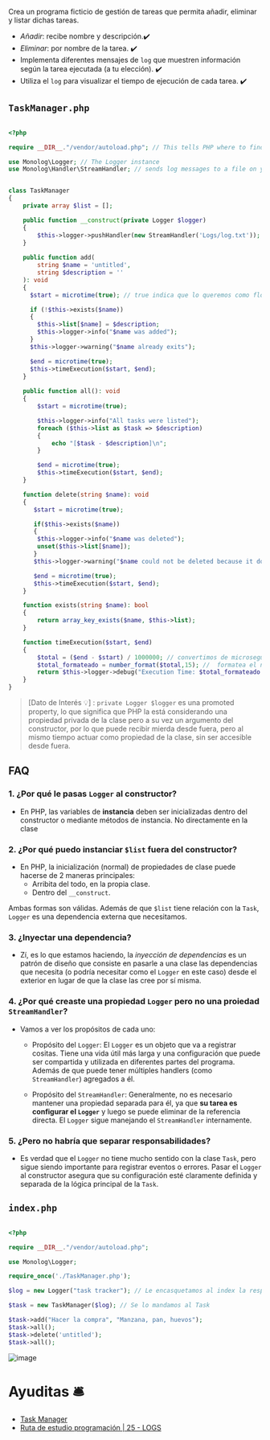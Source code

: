 
Crea un programa ficticio de gestión de tareas que permita añadir, eliminar  y listar dichas tareas.
- _Añadir_: recibe nombre y descripción.✔️
- _Eliminar_: por nombre de la tarea. ✔️
- Implementa diferentes mensajes de `log` que muestren información según la tarea ejecutada (a tu elección). ✔️
- Utiliza el `log` para visualizar el tiempo de ejecución de cada tarea. ✔️


## `TaskManager.php`

```php

<?php

require __DIR__."/vendor/autoload.php"; // This tells PHP where to find the autoload file so that PHP can load the installed packages

use Monolog\Logger; // The Logger instance
use Monolog\Handler\StreamHandler; // sends log messages to a file on your disk


class TaskManager
{
    private array $list = [];

    public function __construct(private Logger $logger) 
    {
        $this->logger->pushHandler(new StreamHandler('Logs/log.txt'));
    }
    
    public function add(
        string $name = 'untitled', 
        string $description = ''
    ): void
    {
      $start = microtime(true); // true indica que lo queremos como float

      if (!$this->exists($name)) 
      {
        $this->list[$name] = $description;
        $this->logger->info("$name was added");
      }
      $this->logger->warning("$name already exits");

      $end = microtime(true); 
      $this->timeExecution($start, $end);
    }
    
    public function all(): void
    {
        $start = microtime(true);

        $this->logger->info("All tasks were listed");
        foreach ($this->list as $task => $description) 
        {
            echo "[$task - $description]\n";
        }

        $end = microtime(true); 
        $this->timeExecution($start, $end);
    }

    function delete(string $name): void
    {
       $start = microtime(true);

       if($this->exists($name))
       {
        $this->logger->info("$name was deleted");
        unset($this->list[$name]); 
       }
       $this->logger->warning("$name could not be deleted because it doesn't exist");

       $end = microtime(true); 
       $this->timeExecution($start, $end);
    }

    function exists(string $name): bool
    {
        return array_key_exists($name, $this->list);
    }

    function timeExecution($start, $end)
    {
        $total = ($end - $start) / 1000000; // convertimos de microsegundo a segundo
        $total_formateado = number_format($total,15); //  formatea el número en notación científica a 15 decimales.
        return $this->logger->debug("Execution Time: $total_formateado s");
    }
}
```

> [Dato de Interés 💡] : `private Logger $logger` es una promoted property, lo que significa que PHP la está considerando una propiedad privada de la clase pero a su vez un argumento del constructor, por lo que puede recibir mierda desde fuera, pero al mismo tiempo actuar como propiedad de la clase, sin ser accesible desde fuera.

## FAQ

### 1. ¿Por qué le pasas `Logger` al constructor?
- En PHP, las variables de __instancia__ deben ser inicializadas dentro del constructor o mediante métodos de instancia. No directamente en la clase
### 2. ¿Por qué puedo instanciar `$list` fuera del constructor?
-  En PHP, la inicialización (normal) de propiedades de clase puede hacerse de 2 maneras principales:
    - Arribita del todo, en la propia clase.
    - Dentro del `__construct`.

Ambas formas son válidas. Además de que `$list` tiene relación con la `Task`, `Logger` es una dependencia externa que necesitamos.
 
### 3. ¿Inyectar una dependencia?
- Zí, es lo que estamos haciendo, la _inyección de dependencias_ es un patrón de diseño que consiste en pasarle a una clase las dependencias que necesita (o podría necesitar como el `Logger` en este caso) desde el exterior en lugar de que la clase las cree por sí misma.

### 4. ¿Por qué creaste una propiedad `Logger` pero no una proiedad `StreamHandler`?
- Vamos a ver los propósitos de cada uno:
    - Propósito del `Logger`:
       El `Logger` es un objeto que va a registrar cositas. Tiene una vida útil más larga y una configuración que puede ser compartida y utilizada en diferentes partes del programa. Además de que puede tener múltiples handlers (como `StreamHandler`) agregados a él.
    
    - Propósito del `StreamHandler`:
      Generalmente, no es necesario mantener una propiedad separada para él, ya que __su tarea es configurar el `Logger`__ y luego se puede eliminar de la referencia directa. El `Logger` sigue manejando el `StreamHandler` internamente.

### 5. ¿Pero no habría que separar responsabilidades?
- Es verdad que el `Logger` no tiene mucho sentido con la clase `Task`, pero sigue siendo importante para registrar eventos o errores. Pasar el `Logger` al constructor asegura que su configuración esté claramente definida y separada de la lógica principal de la `Task`.


## `index.php`
```php

<?php

require __DIR__."/vendor/autoload.php"; 

use Monolog\Logger;

require_once('./TaskManager.php');

$log = new Logger("task tracker"); // Le encasquetamos al index la responsabilidad de instanciar el Logger

$task = new TaskManager($log); // Se lo mandamos al Task

$task->add("Hacer la compra", "Manzana, pan, huevos");
$task->all();
$task->delete('untitled');
$task->all();
```

![image](https://github.com/user-attachments/assets/5c07a6c3-391c-4093-925f-255807116ed7)





# Ayuditas 🛎️
- [Task Manager](https://phpsandbox.io/n/monolog-logs-r8oad#TaskManager.php)
- [Ruta de estudio programación | 25 - LOGS](https://www.youtube.com/watch?v=y2O6L1r_skc)
